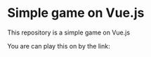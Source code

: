 # Simple game on Vue.js

This repository is a simple game on Vue.js

You are can play this on by the link: 